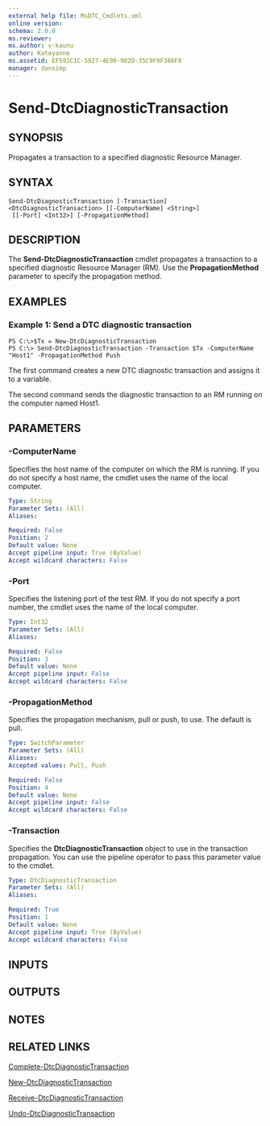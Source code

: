 ```yaml
---
external help file: MsDTC_Cmdlets.xml
online version: 
schema: 2.0.0
ms.reviewer:
ms.author: v-kaunu
author: Kateyanne
ms.assetid: EF593C1C-5927-4E90-982D-35C9F9F386F8
manager: dansimp
---
```


# Send-DtcDiagnosticTransaction

## SYNOPSIS
Propagates a transaction to a specified diagnostic Resource Manager.

## SYNTAX

```
Send-DtcDiagnosticTransaction [-Transaction] <DtcDiagnosticTransaction> [[-ComputerName] <String>]
 [[-Port] <Int32>] [-PropagationMethod]
```

## DESCRIPTION
The **Send-DtcDiagnosticTransaction** cmdlet propagates a transaction to a specified diagnostic Resource Manager (RM).
Use the **PropagationMethod** parameter to specify the propagation method.

## EXAMPLES

### Example 1: Send a DTC diagnostic transaction
```
PS C:\>$Tx = New-DtcDiagnosticTransaction
PS C:\> Send-DtcDiagnosticTransaction -Transaction $Tx -ComputerName "Host1" -PropagationMethod Push
```

The first command creates a new DTC diagnostic transaction and assigns it to a variable.

The second command sends the diagnostic transaction to an RM running on the computer named Host1.

## PARAMETERS

### -ComputerName
Specifies the host name of the computer on which the RM is running.
If you do not specify a host name, the cmdlet uses the name of the local computer.

```yaml
Type: String
Parameter Sets: (All)
Aliases: 

Required: False
Position: 2
Default value: None
Accept pipeline input: True (ByValue)
Accept wildcard characters: False
```

### -Port
Specifies the listening port of the test RM.
If you do not specify a port number, the cmdlet uses the name of the local computer.

```yaml
Type: Int32
Parameter Sets: (All)
Aliases: 

Required: False
Position: 3
Default value: None
Accept pipeline input: False
Accept wildcard characters: False
```

### -PropagationMethod
Specifies the propagation mechanism, pull or push, to use.
The default is pull.

```yaml
Type: SwitchParameter
Parameter Sets: (All)
Aliases: 
Accepted values: Pull, Push

Required: False
Position: 4
Default value: None
Accept pipeline input: False
Accept wildcard characters: False
```

### -Transaction
Specifies the **DtcDiagnosticTransaction** object to use in the transaction propagation.
You can use the pipeline operator to pass this parameter value to the cmdlet.

```yaml
Type: DtcDiagnosticTransaction
Parameter Sets: (All)
Aliases: 

Required: True
Position: 1
Default value: None
Accept pipeline input: True (ByValue)
Accept wildcard characters: False
```

## INPUTS

## OUTPUTS

## NOTES

## RELATED LINKS

[Complete-DtcDiagnosticTransaction](./Complete-DtcDiagnosticTransaction.md)

[New-DtcDiagnosticTransaction](./New-DtcDiagnosticTransaction.md)

[Receive-DtcDiagnosticTransaction](./Receive-DtcDiagnosticTransaction.md)

[Undo-DtcDiagnosticTransaction](./Undo-DtcDiagnosticTransaction.md)

